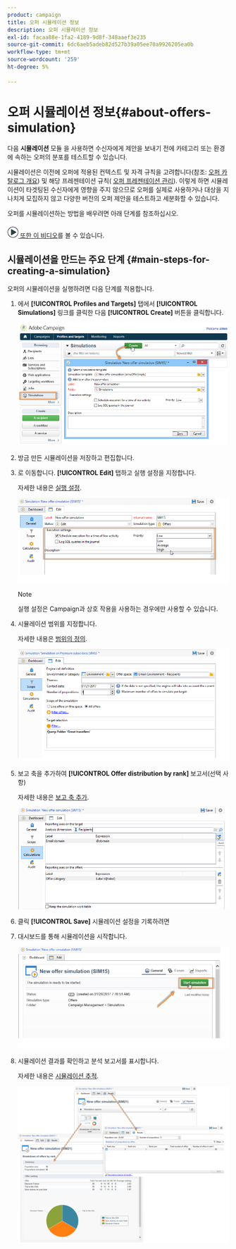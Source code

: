 ```yaml
---
product: campaign
title: 오퍼 시뮬레이션 정보
description: 오퍼 시뮬레이션 정보
exl-id: facaa88e-1fa2-4189-9d8f-348aaef3e235
source-git-commit: 6dc6aeb5adeb82d527b39a05ee70a9926205ea0b
workflow-type: tm+mt
source-wordcount: '259'
ht-degree: 5%

---
```


# 오퍼 시뮬레이션 정보{#about-offers-simulation}



다음 **시뮬레이션** 모듈 을 사용하면 수신자에게 제안을 보내기 전에 카테고리 또는 환경에 속하는 오퍼의 분포를 테스트할 수 있습니다.

시뮬레이션은 이전에 오퍼에 적용된 컨텍스트 및 자격 규칙을 고려합니다(참조: [오퍼 카탈로그 개요](../../interaction/using/offer-catalog-overview.md)) 및 해당 프레젠테이션 규칙( [오퍼 프레젠테이션 관리](../../interaction/using/managing-offer-presentation.md)). 이렇게 하면 시뮬레이션이 타겟팅된 수신자에게 영향을 주지 않으므로 오퍼를 실제로 사용하거나 대상을 지나치게 모집하지 않고 다양한 버전의 오퍼 제안을 테스트하고 세분화할 수 있습니다.

오퍼를 시뮬레이션하는 방법을 배우려면 아래 단계를 참조하십시오.

![](assets/do-not-localize/how-to-video.png)[ 또한 이 비디오](https://helpx.adobe.com/campaign/classic/how-to/simulate-offer-in-acv6.html?playlist=/ccx/v1/collection/product/campaign/classic/segment/digital-marketers/explevel/intermediate/applaunch/introduction/collection.ccx.js&amp;ref=helpx.adobe.com)를 볼 수 있습니다.

## 시뮬레이션을 만드는 주요 단계 {#main-steps-for-creating-a-simulation}

오퍼의 시뮬레이션을 실행하려면 다음 단계를 적용합니다.

1. 에서 **[!UICONTROL Profiles and Targets]** 탭에서 **[!UICONTROL Simulations]** 링크를 클릭한 다음 **[!UICONTROL Create]** 버튼을 클릭합니다.

   ![](assets/offer_simulation_001.png)

1. 방금 만든 시뮬레이션을 저장하고 편집합니다.
1. 로 이동합니다. **[!UICONTROL Edit]** 탭하고 실행 설정을 지정합니다.

   자세한 내용은 [실행 설정](../../interaction/using/execution-settings.md).

   ![](assets/offer_simulation_003.png)

   >[!NOTE]
   >
   >실행 설정은 Campaign과 상호 작용을 사용하는 경우에만 사용할 수 있습니다.

1. 시뮬레이션 범위를 지정합니다.

   자세한 내용은 [범위의 정의](../../interaction/using/simulation-scope.md#definition-of-the-scope).

   ![](assets/offer_simulation_004.png)

1. 보고 축을 추가하여 **[!UICONTROL Offer distribution by rank]** 보고서(선택 사항)

   자세한 내용은 [보고 축 추가](../../interaction/using/simulation-scope.md#adding-reporting-axes).

   ![](assets/offer_simulation_005.png)

1. 클릭 **[!UICONTROL Save]** 시뮬레이션 설정을 기록하려면
1. 대시보드를 통해 시뮬레이션을 시작합니다.

   ![](assets/offer_simulation_006.png)

1. 시뮬레이션 결과를 확인하고 분석 보고서를 표시합니다.

   자세한 내용은 [시뮬레이션 추적](../../interaction/using/simulation-tracking.md).

   ![](assets/offer_simulation_007.png)
